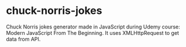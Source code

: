 # chuck-norris-jokes
Chuck Norris jokes generator made in JavaScript during Udemy course: Modern JavaScript From The Beginning. It uses XMLHttpRequest to get data from API.

